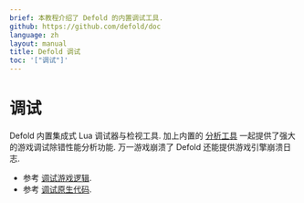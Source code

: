 ```yaml
---
brief: 本教程介绍了 Defold 的内置调试工具.
github: https://github.com/defold/doc
language: zh
layout: manual
title: Defold 调试
toc: '["调试"]'
---
```


# 调试

Defold 内置集成式 Lua 调试器与检视工具. 加上内置的 [分析工具](/zh/manuals/profiling) 一起提供了强大的游戏调试除错性能分析功能. 万一游戏崩溃了 Defold 还能提供游戏引擎崩溃日志.

* 参考 [调试游戏逻辑](/zh/manuals/debugging-game-logic).
* 参考 [调试原生代码](/zh/manuals/debugging-native-code).
